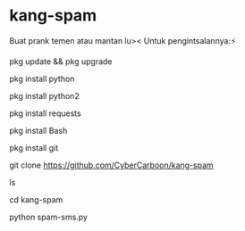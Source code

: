 # kang-spam
Buat prank temen atau mantan lu>&lt;
Untuk pengintsalannya:⚡

pkg update && pkg upgrade

pkg install python

pkg install python2

pkg install requests

pkg install Bash

pkg install git

git clone https://github.com/CyberCarboon/kang-spam

ls

cd kang-spam

python spam-sms.py
